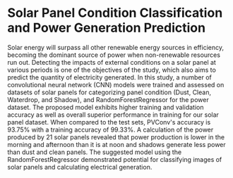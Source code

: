﻿#  Solar Panel Condition Classification and Power Generation Prediction


 Solar energy will surpass all other renewable
energy sources in efficiency, becoming the dominant source of
power when non-renewable resources run out. Detecting the
impacts of external conditions on a solar panel at various
periods is one of the objectives of the study, which also aims to
predict the quantity of electricity generated. In this study, a
number of convolutional neural network (CNN) models were
trained and assessed on datasets of solar panels for
categorizing panel condition (Dust, Clean, Waterdrop, and
Shadow), and RandomForestRegressor for the power dataset.
The proposed model exhibits higher training and validation
accuracy as well as overall superior performance in training
for our solar panel dataset. When compared to the test sets,
PVConv's accuracy is 93.75% with a training accuracy of
99.33%. A calculation of the power produced by 21 solar
panels revealed that power production is lower in the morning
and afternoon than it is at noon and shadows generate less
power than dust and clean panels. The suggested model using
the RandomForestRegressor demonstrated potential for
classifying images of solar panels and calculating electrical
generation.
